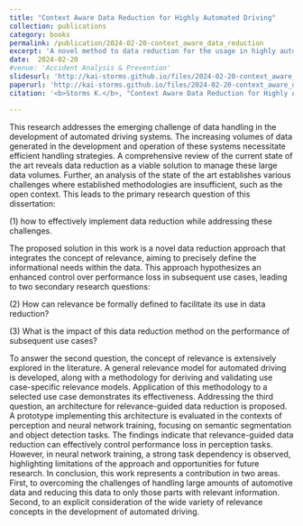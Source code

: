 ```yaml
---
title: "Context Aware Data Reduction for Highly Automated Driving"
collection: publications
category: books
permalink: /publication/2024-02-20-context_aware_data_reduction
excerpt: 'A novel method to data reduction for the usage in highly automated driving'
date:  2024-02-20
#venue: 'Accident Analysis & Prevention'
slidesurl: 'http://kai-storms.github.io/files/2024-02-20-context_aware_data_reduction-slides.pdf'
paperurl: 'http://kai-storms.github.io/files/2024-02-20-context_aware_data_reduction.pdf'
citation: '<b>Storms K.</b>, "Context Aware Data Reduction for Highly Automated Driving," (2024) Dissertation, Darmstadt.'

---
```


 	
This research addresses the emerging challenge of data handling in the development of automated driving systems. The increasing volumes of data generated in the development and operation of these systems necessitate efficient handling strategies. A comprehensive review of the current state of the art reveals data reduction as a viable solution to manage these large data volumes. Further, an analysis of the state of the art establishes various challenges where established methodologies are insufficient, such as the open context. This leads to the primary research question of this dissertation:

(1) how to effectively implement data reduction while addressing these challenges. 

The proposed solution in this work is a novel data reduction approach that integrates the concept of relevance, aiming to precisely define the informational needs within the data. This approach hypothesizes an enhanced control over performance loss in subsequent use cases, leading to two secondary research questions:

(2) How can relevance be formally defined to facilitate its use in data reduction?

(3) What is the impact of this data reduction method on the performance of subsequent use cases?

To answer the second question, the concept of relevance is extensively explored in the literature. A general relevance model for automated driving is developed, along with a methodology for deriving and validating use case-specific relevance models. Application of this methodology to a selected use case demonstrates its effectiveness. Addressing the third question, an architecture for relevance-guided data reduction is proposed. A prototype implementing this architecture is evaluated in the contexts of perception and neural network training, focusing on semantic segmentation and object detection tasks. The findings indicate that relevance-guided data reduction can effectively control performance loss in perception tasks. However, in neural network training, a strong task dependency is observed, highlighting limitations of the approach and opportunities for future research. In conclusion, this work represents a contribution in two areas. First, to overcoming the challenges of handling large amounts of automotive data and reducing this data to only those parts with relevant information. Second, to an explicit consideration of the wide variety of relevance concepts in the development of automated driving.
